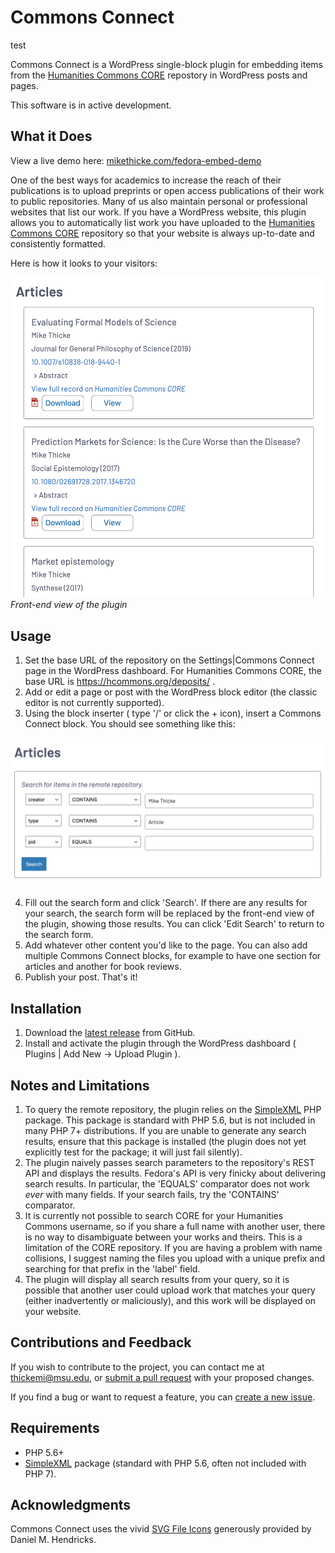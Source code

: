 # Commons Connect

test

Commons Connect is a WordPress single-block plugin for embedding items from
the [Humanities Commons CORE](https://hcommons.org/core/) repostory in WordPress posts and
pages.

This software is in active development.

## What it Does

View a live demo here: [mikethicke.com/fedora-embed-demo](http://mikethicke.com/fedora-embed-demo)

One of the best ways for academics to increase the reach of their publications
is to upload preprints or open access publications of their work to public
repositories. Many of us also maintain personal or professional websites that
list our work. If you have a WordPress website, this plugin allows you to
automatically list work you have uploaded to the [Humanities Commons
CORE](https://hcommons.org/core/) repository so that your website is always
up-to-date and consistently formatted.

Here is how it looks to your visitors:

![Front-end view of plugin](docs/assets/fem-front-view.png)
*Front-end view of the plugin*

## Usage

1. Set the base URL of the repository on the Settings|Commons Connect page in the
   WordPress dashboard. For Humanities Commons CORE, the base URL is https://hcommons.org/deposits/ .
2. Add or edit a page or post with the WordPress block editor (the classic editor is not currently supported).
3. Using the block inserter ( type '/' or click the + icon), insert a Commons Connect block. You should see something like this:

![Search form](docs/assets/fem-search-form.png)

4. Fill out the search form and click 'Search'. If there are any results for
   your search, the search form will be replaced by the front-end view of the
   plugin, showing those results. You can click 'Edit Search' to return to the
   search form.
5. Add whatever other content you'd like to the page. You can also add multiple
   Commons Connect blocks, for example to have one section for articles and
   another for book reviews.
6. Publish your post. That's it!

## Installation

1. Download the [latest release](https://github.com/MESH-Research/commons-connect/releases) from GitHub.
2. Install and activate the plugin through the WordPress dashboard ( Plugins | Add New -> Upload Plugin ).

## Notes and Limitations

1. To query the remote repository, the plugin relies on the [SimpleXML](https://www.php.net/manual/en/book.simplexml.php) PHP package. This package is standard with PHP 5.6, but is not included in many PHP 7+ distributions. If you are unable to generate any search results, ensure that this package is installed (the plugin does not yet explicitly test for the package; it will just fail silently).
2. The plugin naively passes search parameters to the repository's REST API and displays the results. Fedora's API is very finicky about delivering search results. In particular, the 'EQUALS' comparator does not work *ever* with many fields. If your search fails, try the 'CONTAINS' comparator.
3. It is currently not possible to search CORE for your Humanities Commons username, so if you share a full name with another user, there is no way to disambiguate between your works and theirs. This is a limitation of the CORE repository. If you are having a problem with name collisions, I suggest naming the files you upload with a unique prefix and searching for that prefix in the 'label' field.
4. The plugin will display all search results from your query, so it is possible that another user could upload work that matches your query (either inadvertently or maliciously), and this work will be displayed on your website.

## Contributions and Feedback

If you wish to contribute to the project, you can contact me at [thickemi@msu.edu](mailto:thickemi@msu.edu), or [submit a pull request](https://github.com/mikethicke/fedora-embed/pulls) with your proposed changes.

If you find a bug or want to request a feature, you can [create a new issue](https://github.com/MESH-Research/commons-connect/issues).

## Requirements

 * PHP 5.6+
 * [SimpleXML](https://www.php.net/manual/en/book.simplexml.php) package (standard with PHP 5.6, often not included with PHP 7).

## Acknowledgments

Commons Connect uses the vivid [SVG File Icons](https://fileicons.org/) generously provided by Daniel M. Hendricks.

